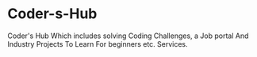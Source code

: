 # Coder-s-Hub
Coder's Hub Which includes solving Coding Challenges, a Job portal And Industry Projects To Learn For beginners etc. Services.
